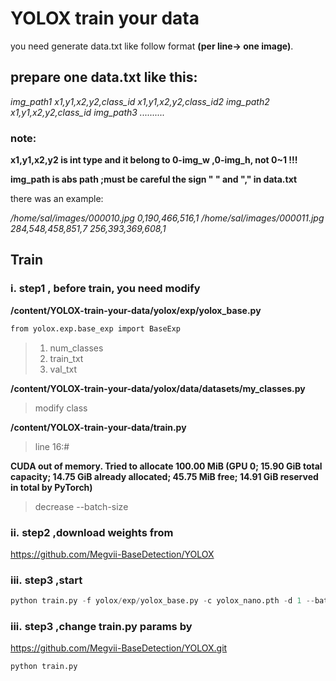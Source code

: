 # YOLOX train your data

you need generate data.txt like follow format **(per line-> one image)**.

## **prepare one data.txt like this:**

*img_path1 x1,y1,x2,y2,class_id x1,y1,x2,y2,class_id2*
*img_path2 x1,y1,x2,y2,class_id*
*img_path3 ..........*

### **note:**

**x1,y1,x2,y2 is int type and it belong to 0-img_w ,0-img_h, not 0~1 !!!**

**img_path is abs path ;must be careful the sign " " and "," in data.txt**

there was an example:

*/home/sal/images/000010.jpg 0,190,466,516,1*
*/home/sal/images/000011.jpg 284,548,458,851,7 256,393,369,608,1*

## **Train**

### i. step1 , before train, you need modify
**/content/YOLOX-train-your-data/yolox/exp/yolox_base.py**
```python
from yolox.exp.base_exp import BaseExp
```
> 1. num_classes
> 2. train_txt
> 3. val_txt

**/content/YOLOX-train-your-data/yolox/data/datasets/my_classes.py**
> modify class

**/content/YOLOX-train-your-data/train.py**
> line 16:#

**CUDA out of memory. Tried to allocate 100.00 MiB (GPU 0; 15.90 GiB total capacity; 14.75 GiB already allocated; 45.75 MiB free; 14.91 GiB reserved in total by PyTorch)**
> decrease --batch-size

### ii. step2 ,download weights from
https://github.com/Megvii-BaseDetection/YOLOX

### iii. step3 ,start

```python
python train.py -f yolox/exp/yolox_base.py -c yolox_nano.pth -d 1 --batch-size 8
```

### iii. step3 ,change train.py params by
https://github.com/Megvii-BaseDetection/YOLOX.git

```python
python train.py
```
